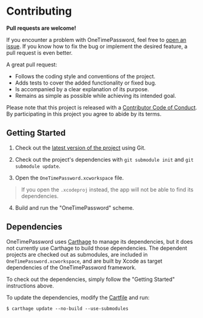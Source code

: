 # Contributing

**Pull requests are welcome!**

If you encounter a problem with OneTimePassword, feel free to [open an issue][issues]. If you know how to fix the bug or implement the desired feature, a pull request is even better.

A great pull request:
- Follows the coding style and conventions of the project.
- Adds tests to cover the added functionality or fixed bug.
- Is accompanied by a clear explanation of its purpose.
- Remains as simple as possible while achieving its intended goal.

Please note that this project is released with a [Contributor Code of Conduct][conduct]. By participating in this project you agree to abide by its terms.

## Getting Started

1. Check out the [latest version of the project][project] using Git.

2. Check out the project's dependencies with `git submodule init` and `git submodule update`.

3. Open the `OneTimePassword.xcworkspace` file.
> If you open the `.xcodeproj` instead, the app will not be able to find its dependencies.

4. Build and run the "OneTimePassword" scheme.

## Dependencies

OneTimePassword uses [Carthage][] to manage its dependencies, but it does not currently use Carthage to build those dependencies. The dependent projects are checked out as submodules, are included in `OneTimePassword.xcworkspace`, and are built by Xcode as target dependencies of the OneTimePassword framework.

To check out the dependencies, simply follow the "Getting Started" instructions above.

To update the dependencies, modify the [Cartfile][] and run:
```
$ carthage update --no-build --use-submodules
```


[issues]: https://github.com/mattrubin/OneTimePassword/issues
[conduct]: CONDUCT.md
[project]: https://github.com/mattrubin/OneTimePassword
[Carthage]: https://github.com/Carthage/Carthage
[Cartfile]: https://github.com/mattrubin/OneTimePassword/blob/master/Cartfile

